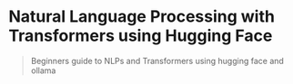 # Natural Language Processing with Transformers using Hugging Face

> Beginners guide to NLPs and Transformers using hugging face and ollama

